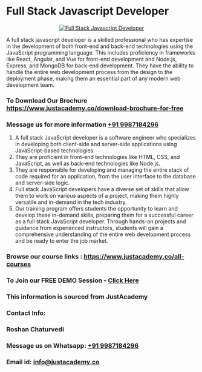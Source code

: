# Full Stack Javascript Developer

<p align="center">
  <a href="https://justacademy.co/program-detail/full-stack-web-development">
    <img src="https://justacademy.co/storage2/program_images/1704700371.webp" alt="Full Stack Javascript Developer">
  </a>
</p>


A full stack javascript developer is a skilled professional who has expertise in the development of both front-end and back-end technologies using the JavaScript programming language. This includes proficiency in frameworks like React, Angular, and Vue for front-end development and Node.js, Express, and MongoDB for back-end development. They have the ability to handle the entire web development process from the design to the deployment phase, making them an essential part of any modern web development team. 
### To Download Our Brochure https://www.justacademy.co/download-brochure-for-free
### Message us for more information [+91 9987184296](https://api.whatsapp.com/send?phone=919987184296)
1) A full stack JavaScript developer is a software engineer who specializes in developing both client-side and server-side applications using JavaScript-based technologies.
2) They are proficient in front-end technologies like HTML, CSS, and JavaScript, as well as back-end technologies like Node.js.
3) They are responsible for developing and managing the entire stack of code required for an application, from the user interface to the database and server-side logic.
4) Full stack JavaScript developers have a diverse set of skills that allow them to work on various aspects of a project, making them highly versatile and in-demand in the tech industry.
5) Our training program offers students the opportunity to learn and develop these in-demand skills, preparing them for a successful career as a full stack JavaScript developer. Through hands-on projects and guidance from experienced instructors, students will gain a comprehensive understanding of the entire web development process and be ready to enter the job market.

### Browse our course links : https://www.justacademy.co/all-courses 
### To Join our FREE DEMO Session - [Click Here](https://www.justacademy.co/register-for-course-demo)


### This information is sourced from JustAcademy
### Contact Info:
### Roshan Chaturvedi
### Message us on Whatsapp: [+91 9987184296](https://api.whatsapp.com/send?phone=919987184296)
### Email id: [info@justacademy.co](mailto:info@justacademy.co)
                    